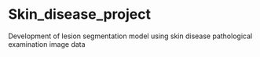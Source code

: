 # Skin_disease_project
Development of lesion segmentation model using skin disease pathological examination image data 
